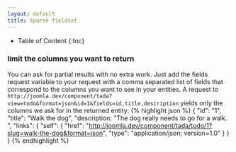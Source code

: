 ```yaml
---
layout: default
title: Sparse fieldset
---
```


* Table of Content
{:toc}

### limit the columns you want to return
You can ask for partial results with no extra work. Just add the fields request variable to your request with a comma separated list of fields that correspond to the columns you want to see in your entities.
A request to `http://joomla.dev/component/tada?view=todo&format=json&id=1&fields=id,title,description` yields only the columns we ask for in the returned entity:
{% highlight json %}
{
    "id": "1",
    "title": "Walk the dog",
    "description: "The dog really needs to go for a walk. ",
    "links":
    {
        "self":
        {
            "href": "http://joomla.dev/component/tada/todo/1?slug=walk-the-dog&format=json",
            "type": "application/json; version=1.0"
        }
    }
}
{% endhighlight %}